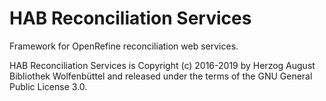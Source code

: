 HAB Reconciliation Services
===========================

Framework for OpenRefine reconciliation web services.

HAB Reconciliation Services is Copyright (c) 2016-2019 by Herzog August Bibliothek Wolfenbüttel and
released under the terms of the GNU General Public License 3.0.
